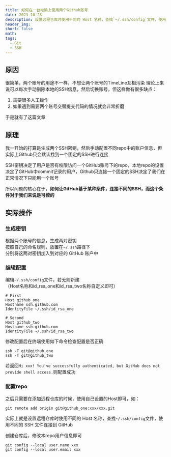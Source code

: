 ```yaml
---
title: 如何在一台电脑上使用两个Github账号
date: 2023-10-28
description: 设置远程仓库时使用不同的 Host 名称，查找`~/.ssh/config`文件，使用不同的 SSH 文件连接到 GitHub
header_img: 
short: false
math: 
tags:
  - Git
  - SSH
---
```

## 原因
很简单，两个账号的用途不一样，不想让两个账号的TimeLine互相污染
理论上来说可以每次手动删除本地的SSH信息，然后切换账号，但这样做有很多缺点： 

1. 需要很多人工操作 
2. 如果遇到需要两个账号交替提交代码的情况就会非常折磨		

于是就有了这篇文章
## 原理
我一开始的打算是生成两个SSH密钥，然后手动配置不同repo中的账户信息，但实际上Github只会默认找到一个固定的SSH进行连接

SSH密钥决定了用户是否有权限访问一个GitHub账号下的repo，本地repo的设置决定了GitHub中commit记录的用户，Github只连接一个固定的SSH决定了我们在正常情况下只能用一个账号

所以问题的核心在于，**如何让GitHub基于某种条件，连接不同的SSH，而这个条件对于我们来说是可控的**
## 实际操作
### 生成密钥
根据两个账号的信息，生成两对密钥  
按照自己的命名规则，放置在`~/.ssh`路径下  
分别将这两对密钥加入到对应的 GitHub 账户中

### 编辑配置
编辑`~/.ssh/config`文件，若无则新建  
（Host名称和id_rsa_one和id_rsa_two名称自定义即可）
```text
# First
Host github_one
Hostname ssh.github.com
IdentityFile ~/.ssh/id_rsa_one

# Second
Host github_two
Hostname ssh.github.com
IdentityFile ~/.ssh/id_rsa_two
```
修改配置后在终端使用如下命令检查配置是否正确
```
ssh -T git@github_one
ssh -T git@github_two
```
若返回`Hi xxx! You've successfully authenticated, but GitHub does not provide shell access.`则配置成功
### 配置repo
之后只需要在添加远程仓库的时候，使用自己设置的Host即可，如：
````text
git remote add origin git@github_one:xxx/xxx.git
````
实际上就是设置远程仓库时使用不同的 Host 名称，查找`~/.ssh/config`文件，使用不同的 SSH 文件连接到 GitHub

创建仓库后，修改本repo用户信息即可
```
git config --local user.name xxx
git config --local user.email xxx
```
